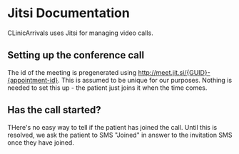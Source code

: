 # Jitsi Documentation

CLinicArrivals uses Jitsi for managing video calls. 

## Setting up the conference call

The id of the meeting is pregenerated using http://meet.jit.si/{GUID}-{appointment-id}.
This is assumed to be unique for our purposes. Nothing is needed to 
set this up - the patient just joins it when the time comes. 

## Has the call started?

THere's no easy way to tell if the patient has joined the call. 
Until this is resolved, we ask the patient to SMS "Joined" in 
answer to the invitation SMS once they have joined.


